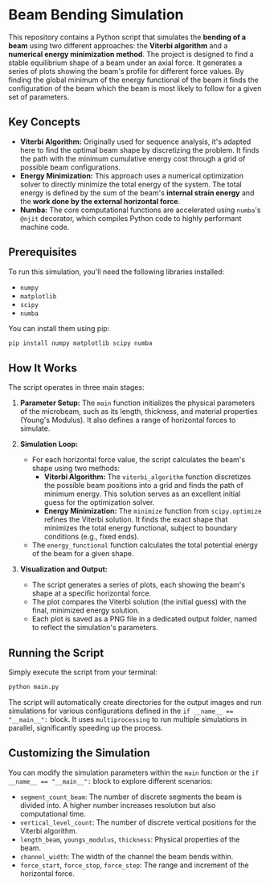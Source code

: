 # Beam Bending Simulation

This repository contains a Python script that simulates the **bending of a beam** using two different approaches: the **Viterbi algorithm** and a **numerical energy minimization method**. The project is designed to find a stable equilibrium shape of a beam under an axial force. It generates a series of plots showing the beam's profile for different force values. By finding the global minimum of the energy functional of the beam it finds the configuration of the beam which the beam is most likely to follow for a given set of parameters. 

## Key Concepts

  * **Viterbi Algorithm:** Originally used for sequence analysis, it's adapted here to find the optimal beam shape by discretizing the problem. It finds the path with the minimum cumulative energy cost through a grid of possible beam configurations.
  * **Energy Minimization:** This approach uses a numerical optimization solver to directly minimize the total energy of the system. The total energy is defined by the sum of the beam's **internal strain energy** and the **work done by the external horizontal force**.
  * **Numba:** The core computational functions are accelerated using `numba`'s `@njit` decorator, which compiles Python code to highly performant machine code.

## Prerequisites

To run this simulation, you'll need the following libraries installed:

  * `numpy`
  * `matplotlib`
  * `scipy`
  * `numba`

You can install them using pip:

```bash
pip install numpy matplotlib scipy numba
```

## How It Works

The script operates in three main stages:

1.  **Parameter Setup:** The `main` function initializes the physical parameters of the microbeam, such as its length, thickness, and material properties (Young's Modulus). It also defines a range of horizontal forces to simulate.

2.  **Simulation Loop:**

      * For each horizontal force value, the script calculates the beam's shape using two methods:
          * **Viterbi Algorithm:** The `viterbi_algorithm` function discretizes the possible beam positions into a grid and finds the path of minimum energy. This solution serves as an excellent initial guess for the optimization solver.
          * **Energy Minimization:** The `minimize` function from `scipy.optimize` refines the Viterbi solution. It finds the exact shape that minimizes the total energy functional, subject to boundary conditions (e.g., fixed ends).
      * The `energy_functional` function calculates the total potential energy of the beam for a given shape.

3.  **Visualization and Output:**

      * The script generates a series of plots, each showing the beam's shape at a specific horizontal force.
      * The plot compares the Viterbi solution (the initial guess) with the final, minimized energy solution.
      * Each plot is saved as a PNG file in a dedicated output folder, named to reflect the simulation's parameters.

## Running the Script

Simply execute the script from your terminal:

```bash
python main.py
```

The script will automatically create directories for the output images and run simulations for various configurations defined in the `if __name__ == "__main__":` block. It uses `multiprocessing` to run multiple simulations in parallel, significantly speeding up the process.

## Customizing the Simulation

You can modify the simulation parameters within the `main` function or the `if __name__ == "__main__":` block to explore different scenarios:

  * `segment_count_beam`: The number of discrete segments the beam is divided into. A higher number increases resolution but also computational time.
  * `vertical_level_count`: The number of discrete vertical positions for the Viterbi algorithm.
  * `length_beam`, `youngs_modulus`, `thickness`: Physical properties of the beam.
  * `channel_width`: The width of the channel the beam bends within.
  * `force_start`, `force_stop`, `force_step`: The range and increment of the horizontal force.
